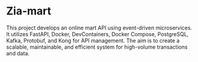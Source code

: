# Zia-mart
This project develops an online mart API using event-driven microservices. It utilizes FastAPI, Docker, DevContainers, Docker Compose, PostgreSQL, Kafka, Protobuf, and Kong for API management. The aim is to create a scalable, maintainable, and efficient system for high-volume transactions and data.
